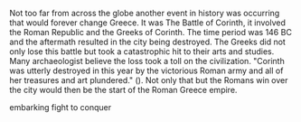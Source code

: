 Not too far from across the globe another event in history was occurring that would forever change Greece. It was The Battle of Corinth, it involved the Roman Republic and the Greeks of Corinth. The time period was 146 BC and the aftermath resulted in the city being destroyed. The Greeks did not only lose this battle but took a catastrophic hit to their arts and studies. Many archaeologist believe the loss took a toll on the civilization. "Corinth was utterly destroyed in this year by the victorious Roman army and all of her treasures and art plundered." (). Not only that but the Romans win over the city would then be the start of the Roman Greece empire.

embarking fight to conquer
